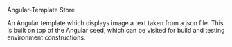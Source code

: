 Angular-Template Store

An Angular template which displays image a text taken from a json file.
This is built on top of the Angular seed, which can be visited for build and testing environment constructions.




